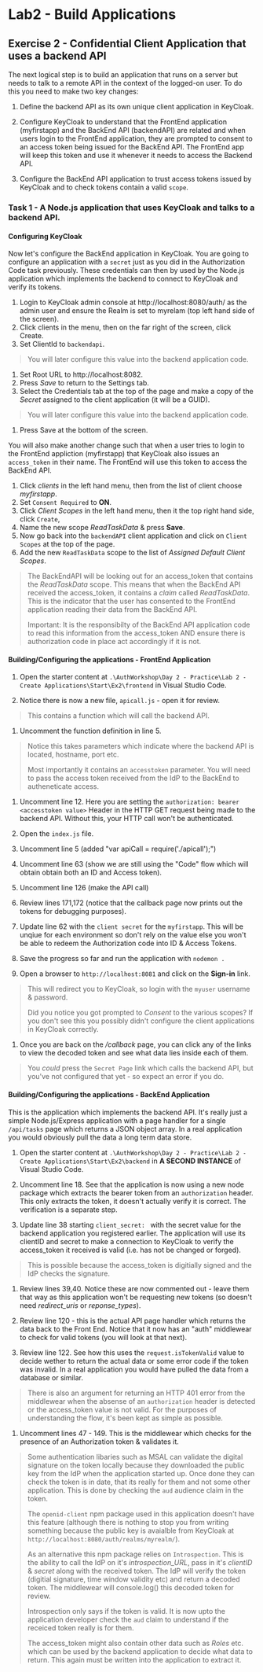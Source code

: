 # Lab2 - Build Applications

## Exercise 2 - Confidential Client Application that uses a backend API
The next logical step is to build an application that runs on a server but needs to talk to a remote API in the context of the logged-on user. To do this you need to make two key changes:

1. Define the backend API as its own unique client application in KeyCloak.

2. Configure KeyCloak to understand that the FrontEnd application (myfirstapp) and the BackEnd API (backendAPI) are related and when users login to the FrontEnd application, they are prompted to consent to an access token being issued for the BackEnd API. The FrontEnd app will keep this token and use it whenever it needs to access the Backend API.

3. Configure the BackEnd API application to trust access tokens issued by KeyCloak and to check tokens contain a valid `scope`.

### Task 1 - A Node.js application that uses KeyCloak and talks to a backend API.

#### Configuring KeyCloak
Now let's configure the BackEnd application in KeyCloak. You are going to configure an application with a `secret` just as you did in the Authorization Code task previously. These credentials can then by used by the Node.js application which implements the backend to connect to KeyCloak and verify its tokens.

1. Login to KeyCloak admin console at http://localhost:8080/auth/ as the admin user and ensure the Realm is set to myrelam (top left hand side of the screen).
1. Click clients in the menu, then on the far right of the screen, click Create.
1. Set ClientId to `backendapi`.
> You will later configure this value into the backend application code.
1. Set Root URL to http://localhost:8082.
1. Press *Save* to return to the Settings tab.
1. Select the Credentials tab at the top of the page and make a copy of the *Secret* assigned to the client application (it will be a GUID).
> You will later configure this value into the backend application code.
1. Press Save at the bottom of the screen.

You will also make another change such that when a user tries to login to the FrontEnd appliction (myfirstapp) that KeyCloak also issues an `access_token` in their name. The FrontEnd will use this token to access the BackEnd API.

1. Click *clients* in the left hand menu, then from the list of client choose *myfirstapp*.
1. Set `Consent Required` to **ON**.
1. Click *Client Scopes* in the left hand menu, then it the top right hand side, click `Create`,
1. Name the new scope *ReadTaskData* & press **Save**.
1. Now go back into the `backendAPI` client application and click on `Client Scopes` at the top of the page.
1. Add the new `ReadTaskData` scope to the list of *Assigned Default Client Scopes*.
> The BackEndAPI will be looking out for an access_token that contains the *ReadTaskData* scope. This means that when the BackEnd API received the access_token, it contains a *claim* called *ReadTaskData*. This is the indicator that the user has consented to the FrontEnd application reading their data from the BackEnd API.
>
> Important: It is the responsibilty of the BackEnd API application code to read this information from the access_token AND ensure there is authorization code in place act accordingly if it is not.

#### Building/Configuring the applications - FrontEnd Application

1. Open the starter content at `.\AuthWorkshop\Day 2 - Practice\Lab 2 - Create Applications\Start\Ex2\frontend` in Visual Studio Code.

1. Notice there is now a new file, `apicall.js` - open it for review.
> This contains a function which will call the backend API.

1. Uncomment the function definition in line 5.
> Notice this takes parameters which indicate where the backend API is located, hostname, port etc.
>
> Most importantly it contains an `accesstoken` parameter. You will need to pass the access token received from the IdP to the BackEnd to autheneticate access.

1. Uncomment line 12. Here you are setting the `authorization: bearer <accesstoken value>` Header in the HTTP GET request being made to the backend API. Without this, your HTTP call won't be authenticated.

1. Open the `index.js` file.

1. Uncomment line 5 (added "var apiCall = require('./apicall');")

1. Uncomment line 63 (show we are still using the "Code" flow which will obtain obtain both an ID and Access token).

1. Uncomment line 126 (make the API call)

1. Review lines 171,172 (notice that the callback page now prints out the tokens for debugging purposes).

1. Update line 62 with the `client secret` for the `myfirstapp`. This will be unqiue for each environment so don't rely on the value else you won't be able to redeem the Authorization code into ID & Access Tokens.

1. Save the progress so far and run the application with `nodemon .`

1. Open a browser to `http://localhost:8081` and click on the **Sign-in** link.
> This will redirect you to KeyCloak, so login with the `myuser` username & password.
>
> Did you notice you got prompted to *Consent* to the various scopes? If you don't see this you possibly didn't configure the client applications in KeyCloak correctly.
>

1. Once you are back on the */callback* page, you can click any of the links to view the decoded token and see what data lies inside each of them.
> You *could* press the `Secret Page` link which calls the backend API, but you've not configured that yet - so expect an error if you do.

#### Building/Configuring the applications - BackEnd Application
This is the application which implements the backend API. It's really just a simple Node.js/Express application with a page handler for a single `/api/tasks` page which returns a JSON object array. In a real application you would obviously pull the data a long term data store.

1. Open the starter content at `.\AuthWorkshop\Day 2 - Practice\Lab 2 - Create Applications\Start\Ex2\backend` in **A SECOND INSTANCE** of Visual Studio Code.

1. Uncomment line 18. See that the application is now using a new node package which extracts the bearer token from an `authorization` header. This only extracts the token, it doesn't actually verify it is correct. The verification is a separate step.

1. Update line 38 starting `client_secret: ` with the secret value for the backend application you registered earlier. The application will use its clientID and secret to make a connection to KeyCloak to verify the access_token it received is valid (i.e. has not be changed or forged).
> This is possible because the access_token is digitially signed and the IdP checks the signature.

1. Review lines 39,40. Notice these are now commented out - leave them that way as this application won't be requesting new tokens (so doesn't need *redirect_uris* or *reponse_types*).

1. Review line 120 - this is the actual API page handler which returns the data back to the Front End. Notice that it now has an "auth" middlewear to check for valid tokens (you will look at that next).

1. Review line 122. See how this uses the `request.isTokenValid` value to decide wether to return the actual data or some error code if the token was invalid. In a real application you would have pulled the data from a database or similar.
> There is also an argument for returning an HTTP 401 error from the middlewear when the absense of an `authorization` header is detected or the access_token value is not valid. For the purposes of understanding the flow, it's been kept as simple as possible.

1. Uncomment lines 47 - 149. This is the middlewear which checks for the presence of an Authorization token & validates it.
> Some authentication libaries such as MSAL can validate the digital signature on the token locally because they downloaded the public key from the IdP when the application started up. Once done they can check the token is in date, that its really for them and not some other application. This is done by checking the `aud` audience claim in the token.
>
> The `openid-client` npm package used in this application doesn't have this feature (although there is nothing to stop you from writing something because the public key is avaialble from KeyCloak at `http://localhost:8080/auth/realms/myrealm/`).
>
> As an alternative this npm package relies on `Introspection`. This is the ability to call the IdP on it's *introspection_URL*, pass in it's *clientID* & *secret* along with the received token. The IdP will verify the token (digitial signature, time window validity etc) and return a decoded token. The middlewear will console.log() this decoded token for review.
>
> Introspection only says if the token is valid. It is now upto the application developer check the `aud` claim to understand if the receiced token really is for them.
>
> The access_token might also contain other data such as *Roles* etc. which can be used by the backend application to decide what data to return. This again must be written into the application to extract it.
